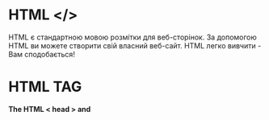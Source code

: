 # HTML </>
HTML є стандартною мовою розмітки для веб-сторінок.
За допомогою HTML ви можете створити свій власний веб-сайт.
HTML легко вивчити - Вам сподобається!<br />
# HTML TAG
**The HTML < head > and <title> elements**
```javascript
The HTML <head> Element
The <head> element is a container for metadata (data about data) and is placed between the <html> tag and the <body> tag.

HTML metadata is data about the HTML document. Metadata is not displayed.

Metadata typically define the document title, character set, styles, scripts, and other meta information.

The HTML <title> Element
The <title> element defines the title of the document. The title must be text-only, and it is shown in the browser's title bar or in the page's tab.

The <title> element is required in HTML documents!

The content of a page title is very important for search engine optimization (SEO)! The page title is used by search engine algorithms to decide the order when listing pages in search results.

The <title> element:

defines a title in the browser toolbar
provides a title for the page when it is added to favorites
displays a title for the page in search engine-results
So, try to make the title as accurate and meaningful as possible!

A simple HTML document:

Example
<!DOCTYPE html>
<html>
<head>
  <title>A Meaningful Page Title</title>
</head>
<body>

The content of the document......

</body>
</html>
```
**HTML Headings**
```javascript
HTML headings are defined with the <h1> to <h6> tags.

<h1> defines the most important heading. <h6> defines the least important heading: 

Example
<h1>This is heading 1</h1>
<h2>This is heading 2</h2>
<h3>This is heading 3</h3>
```
**HTML Paragraphs**
```javascript
HTML paragraphs are defined with the <p> tag:

Example
<p>This is a paragraph.</p>
<p>This is another paragraph.</p>
```
**HTML Links**
```javascript
HTML links are defined with the <a> tag:

Example
<a href="https://www.w3schools.com">This is a link</a>
```
**HTML Images**
```javascript
HTML images are defined with the <img> tag.

The source file (src), alternative text (alt), width, and height are provided as attributes:

Example
<img src="w3schools.jpg" alt="W3Schools.com" width="104" height="142">
```
**HTML Formatting Elements**
```javascript
Formatting elements were designed to display special types of text:

<b> - Bold text
<strong> - Important text
<i> - Italic text
<em> - Emphasized text
<mark> - Marked text
<small> - Smaller text
<del> - Deleted text
<ins> - Inserted text
<sub> - Subscript text
<sup> - Superscript text
```
**Define an HTML Table**
```javascript
A table in HTML consists of table cells inside rows and columns.

Example
A simple HTML table:

<table>
  <tr>
    <th>Company</th>
    <th>Contact</th>
    <th>Country</th>
  </tr>
  <tr>
    <td>Alfreds Futterkiste</td>
    <td>Maria Anders</td>
    <td>Germany</td>
  </tr>
  <tr>
    <td>Centro comercial Moctezuma</td>
    <td>Francisco Chang</td>
    <td>Mexico</td>
  </tr>
</table>
```
**Unordered HTML List**
```javascript
An unordered list starts with the <ul> tag. Each list item starts with the <li> tag.

The list items will be marked with bullets (small black circles) by default:

Example
<ul>
  <li>Coffee</li>
  <li>Tea</li>
  <li>Milk</li
```
**The HTML < input > element**
```javascript
Example
An HTML form with three input fields; two text fields and one submit button:

<form action="/action_page.php">
  <label for="fname">First name:</label>
  <input type="text" id="fname" name="fname"><br><br>
  <label for="lname">Last name:</label>
  <input type="text" id="lname" name="lname"><br><br>
  <input type="submit" value="Submit">
</form>
```
**The HTML < form > element**
```javascript
Example
An HTML form with two input fields and one submit button:

<form action="/action_page.php" method="get">
  <label for="fname">First name:</label>
  <input type="text" id="fname" name="fname"><br><br>
  <label for="lname">Last name:</label>
  <input type="text" id="lname" name="lname"><br><br>
  <input type="submit" value="Submit">
</form>
```
**The HTML < div > element**
```javascript
The <div> tag defines a division or a section in an HTML document.
The <div> tag is used as a container for HTML elements - which is then styled with CSS or manipulated with JavaScript.
The <div> tag is easily styled by using the class or id attribute.
Any sort of content can be put inside the <div> tag! 
```
**The HTML < span > element**
```javascript
The <span> tag is an inline container used to mark up a part of a text, or a part of a document.
The <span> tag is easily styled by CSS or manipulated with JavaScript using the class or id attribute.
The <span> tag is much like the <div> element, but <div> is a block-level element and <span> is an inline element.
```
**The HTML <script> element**
```javascript
Example
Write "Hello JavaScript!" with JavaScript:

<script>
document.getElementById("demo").innerHTML = "Hello JavaScript!";
</script>
```
**The HTML <style> element**
```javascript
Example
Use of the <style> element to apply a simple style sheet to an HTML document:

<html>
<head>
<style>
  h1 {color:red;}
  p {color:blue;}
</style>
</head>
<body>

<h1>A heading</h1>
<p>A paragraph.</p>

</body>
</html>
```
**The HTML < br/ > element**
```javascript
Insert single line breaks in a text:

<p>To force<br> line breaks<br> in a text,<br> use the br<br> element.</p>
```
**The HTML < hr > element**
```javascript
Use the <hr> tag to define thematic changes in the content:

<h1>The Main Languages of the Web</h1>

<p>HTML is the standard markup language for creating Web pages. HTML describes the structure of a Web page, and consists of a series of elements. HTML elements tell the browser how to display the content.</p>

<hr>

<p>CSS is a language that describes how HTML elements are to be displayed on screen, paper, or in other media. CSS saves a lot of work, because it can control the layout of multiple web pages all at once.</p>
```
# HTML ATTRIBUTE
Атрибути HTML
Усі елементи HTML можуть мати атрибути
Атрибути надають додаткову інформацію про елементи
Атрибути завжди вказуються в початковому тегу
Атрибути зазвичай складаються з пар ім’я/значення, наприклад: name="value"<br/>
**The href Attribute**
```javascript
The <a> tag defines a hyperlink. The href attribute specifies the URL of the page the link goes to:
Example
<a href="https://www.w3schools.com">Visit W3Schools</a>
```
**The src Attribute**
```javascript
The <img> tag is used to embed an image in an HTML page. The src attribute specifies the path to the image to be displayed:

Example
<img src="img_girl.jpg">
```
**The width and height Attributes**
```javascript
The <img> tag should also contain the width and height attributes, which specify the width and height of the image (in pixels):

Example
<img src="img_girl.jpg" width="500" height="600">
```
**The alt Attribute**
```javascript
The required alt attribute for the <img> tag specifies an alternate text for an image, if the image for some reason cannot be displayed. This can be due to a slow connection, or an error in the src attribute, or if the user uses a screen reader.

Example
<img src="img_girl.jpg" alt="Girl with a jacket">
```
**The style Attribute**
```javascript
The style attribute is used to add styles to an element, such as color, font, size, and more.

Example
<p style="color:red;">This is a red paragraph.</p>
```
**The lang Attribute**
```javascript
You should always include the lang attribute inside the <html> tag, to declare the language of the Web page. This is meant to assist search engines and browsers.

The following example specifies English as the language:

<!DOCTYPE html>
<html lang="en">
<body>
...
</body>
</html>
```
